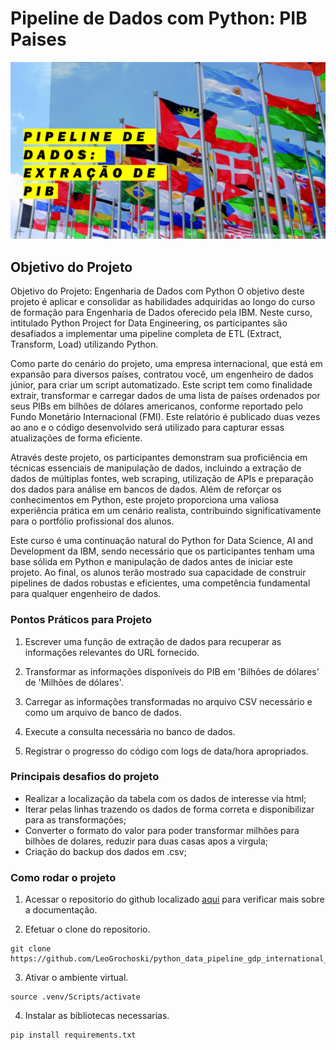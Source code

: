 # Pipeline de Dados com Python: PIB Paises

![Imagem](./pics/pipeline.png)

## Objetivo do Projeto

Objetivo do Projeto: Engenharia de Dados com Python
O objetivo deste projeto é aplicar e consolidar as habilidades adquiridas ao longo do curso de formação para Engenharia de Dados oferecido pela IBM. Neste curso, intitulado Python Project for Data Engineering, os participantes são desafiados a implementar uma pipeline completa de ETL (Extract, Transform, Load) utilizando Python.

Como parte do cenário do projeto, uma empresa internacional, que está em expansão para diversos países, contratou você, um engenheiro de dados júnior, para criar um script automatizado. Este script tem como finalidade extrair, transformar e carregar dados de uma lista de países ordenados por seus PIBs em bilhões de dólares americanos, conforme reportado pelo Fundo Monetário Internacional (FMI). Este relatório é publicado duas vezes ao ano e o código desenvolvido será utilizado para capturar essas atualizações de forma eficiente.

Através deste projeto, os participantes demonstram sua proficiência em técnicas essenciais de manipulação de dados, incluindo a extração de dados de múltiplas fontes, web scraping, utilização de APIs e preparação dos dados para análise em bancos de dados. Além de reforçar os conhecimentos em Python, este projeto proporciona uma valiosa experiência prática em um cenário realista, contribuindo significativamente para o portfólio profissional dos alunos.

Este curso é uma continuação natural do Python for Data Science, AI and Development da IBM, sendo necessário que os participantes tenham uma base sólida em Python e manipulação de dados antes de iniciar este projeto. Ao final, os alunos terão mostrado sua capacidade de construir pipelines de dados robustas e eficientes, uma competência fundamental para qualquer engenheiro de dados.

### Pontos Práticos para Projeto

1.  Escrever uma função de extração de dados para recuperar as informações relevantes do URL fornecido.

2.  Transformar as informações disponíveis do PIB em 'Bilhões de dólares' de 'Milhões de dólares'.

3.  Carregar as informações transformadas no arquivo CSV necessário e como um arquivo de banco de dados.

4.  Execute a consulta necessária no banco de dados.

5. Registrar o progresso do código com logs de data/hora apropriados.

### Principais desafios do projeto

- Realizar a localização da tabela com os dados de interesse via html;
- Iterar pelas linhas trazendo os dados de forma correta e disponibilizar para as transformações;
- Converter o formato do valor para poder transformar milhões para bilhões de dolares, reduzir para duas casas apos a virgula;
- Criação do backup dos dados em .csv;

### Como rodar o projeto

1. Acessar o repositorio do github localizado [aqui](https://github.com/LeoGrochoski/python_data_pipeline_gdp_international_countrys) para verificar mais sobre a documentação.

2. Efetuar o clone do repositorio.
~~~
git clone https://github.com/LeoGrochoski/python_data_pipeline_gdp_international_countrys.git
~~~

3. Ativar o ambiente virtual.
~~~
source .venv/Scripts/activate
~~~

4. Instalar as bibliotecas necessarias.
~~~
pip install requirements.txt
~~~
